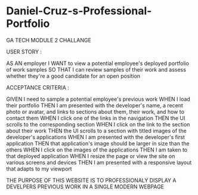 # Daniel-Cruz-s-Professional-Portfolio

GA TECH MODULE 2 CHALLANGE

USER STORY :

AS AN employer
I WANT to view a potential employee's deployed portfolio of work samples
SO THAT I can review samples of their work and assess whether they're a good candidate for an open position

ACCEPTANCE CRITERIA : 

GIVEN I need to sample a potential employee's previous work
WHEN I load their portfolio
THEN I am presented with the developer's name, a recent photo or avatar, and links to sections about them, their work, and how to contact them
WHEN I click one of the links in the navigation
THEN the UI scrolls to the corresponding section
WHEN I click on the link to the section about their work
THEN the UI scrolls to a section with titled images of the developer's applications
WHEN I am presented with the developer's first application
THEN that application's image should be larger in size than the others
WHEN I click on the images of the applications
THEN I am taken to that deployed application
WHEN I resize the page or view the site on various screens and devices
THEN I am presented with a responsive layout that adapts to my viewport

THE PURPOSE OF THIS WEBSITE IS TO PROFESSIONALY DISPLAY A DEVELPERS PREVIOUS WORK IN A SINGLE MODERN WEBPAGE 

